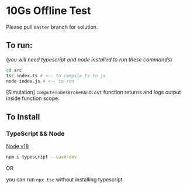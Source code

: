# 10Gs Offline Test

Please pull `master` branch for solution.

## To run:

(_you will need typescript and node installed to run these commands_)

```sh
cd src
tsc index.ts # <-- to compile ts to js
node index.js # <-- to run
```

[Simulation]   `computeTubesBrokenAndCost` function returns and logs output inside function scope.

## To Install
### TypeScript && Node

[Node v18](https://nodejs.dev/en/download/)

```sh
npm i typescript --save-dev 
```

OR

you can run `npx tsc` without installing typescript

